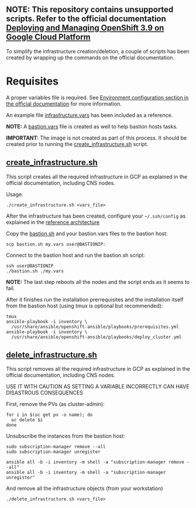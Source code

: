 ## **NOTE: This repository contains unsupported scripts. Refer to the official documentation [Deploying and Managing OpenShift 3.9 on Google Cloud Platform](https://access.redhat.com/documentation/en-us/reference_architectures/2018/html-single/deploying_and_managing_openshift_3.9_on_google_cloud_platform/)**

To simplify the infrastructure creation/deletion, a couple of scripts has been
created by wrapping up the commands on the official documentation.

# Requisites
A proper variables file is required. See [Environment configuration section in the official documentation](https://access.redhat.com/documentation/en-us/reference_architectures/2018/html-single/deploying_and_managing_openshift_3.9_on_google_cloud_platform/#environment_configuration) for more information.

An example file [infrastructure.vars](infrastructure.vars) has been included as
a reference.

**NOTE:** A [bastion.vars](bastion.vars) file is created as well to help bastion
hosts tasks.

**IMPORTANT:** The image is not created as part of this process. It should be
created prior to running the
[create_infrastructure.sh](create_infrastructure.sh) script.

## [create_infrastructure.sh](create_infrastructure.sh)
This script creates all the required infrastructure in GCP as explained in the
official documentation, including CNS nodes.

Usage:
```
./create_infrastructure.sh <vars_file>
```

After the infrastructure has been created, configure your `~/.ssh/config` as
explained in the [reference architecture](https://access.redhat.com/documentation/en-us/reference_architectures/2018/html-single/deploying_and_managing_openshift_3.9_on_google_cloud_platform/#configuring_ssh_config_to_use_bastion_as_jumphost)

Copy the [bastion.sh](bastion.sh) and your bastion.vars files to the
bastion host:

```
scp bastion.sh my.vars user@BASTIONIP:
```

Connect to the bastion host and run the bastion.sh script:

```
ssh user@BASTIONIP
./bastion.sh ./my.vars
```

**NOTE:** The last step reboots all the nodes and the script ends as it seems to
fail.

After it finishes run the installation prerrequisites and the installation
itself from the bastion host (using tmux is optional but recommended):

```
tmux
ansible-playbook -i inventory \
  /usr/share/ansible/openshift-ansible/playbooks/prerequisites.yml
ansible-playbook -i inventory \
  /usr/share/ansible/openshift-ansible/playbooks/deploy_cluster.yml
```

## [delete_infrastructure.sh](delete_infrastructure.sh)
This script removes all the required infrastructure in GCP as explained in the
official documentation, including CNS nodes.

USE IT WITH CAUTION AS SETTING A VARIABLE INCORRECTLY CAN HAVE DISASTROUS
CONSEQUENCES

First, remove the PVs (as cluster-admin):

```
for i in $(oc get pv -o name); do
  oc delete $i
done
```

Unsubscribe the instances from the bastion host:

```
sudo subscription-manager remove --all
sudo subscription-manager unregister

ansible all -b -i inventory -m shell -a "subscription-manager remove --all"
ansible all -b -i inventory -m shell -a "subscription-manager unregister"
```

And remove all the infrastructure objects (from your workstation)

```
./delete_infrastructure.sh <vars_file>
```
